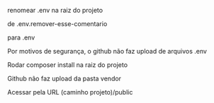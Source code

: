  
renomear .env na raiz do projeto

de
.env.remover-esse-comentario

para
.env
 
Por motivos de segurança, o github não faz upload de arquivos .env

Rodar composer install na raiz do projeto

Github não faz upload da pasta vendor


Acessar pela URL (caminho projeto)/public